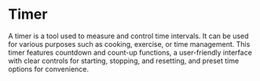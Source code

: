 # Timer
A timer is a tool used to measure and control time intervals. It can be used for various purposes such as cooking, exercise, or time management. This timer features countdown and count-up functions, a user-friendly interface with clear controls for starting, stopping, and resetting, and preset time options for convenience.
